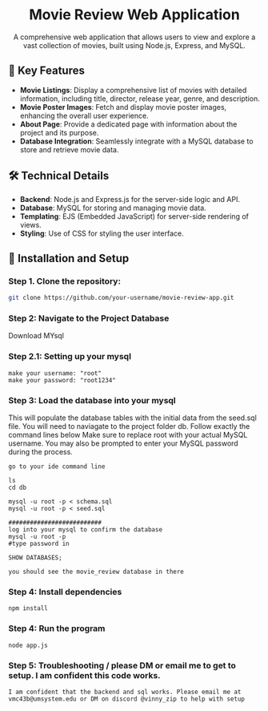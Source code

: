 <h1 align="center">Movie Review Web Application</h1>


<p align="center">
  A comprehensive web application that allows users to view and explore a vast collection of movies, built using Node.js, Express, and MySQL.
</p>

## 🚀 Key Features

- **Movie Listings**: Display a comprehensive list of movies with detailed information, including title, director, release year, genre, and description.
- **Movie Poster Images**: Fetch and display movie poster images, enhancing the overall user experience.
- **About Page**: Provide a dedicated page with information about the project and its purpose.
- **Database Integration**: Seamlessly integrate with a MySQL database to store and retrieve movie data.

## 🛠️ Technical Details

- **Backend**: Node.js and Express.js for the server-side logic and API.
- **Database**: MySQL for storing and managing movie data.
- **Templating**: EJS (Embedded JavaScript) for server-side rendering of views.
- **Styling**: Use of CSS for styling the user interface.

## 🔧 Installation and Setup

### Step 1. Clone the repository:

   ```bash
   git clone https://github.com/your-username/movie-review-app.git
   ```

### Step 2: Navigate to the Project Database
Download MYsql

### Step 2.1: Setting up your mysql
```
make your username: "root"
make your password: "root1234"
```

### Step 3: Load the database into your mysql
This will populate the database tables with the initial data from the seed.sql file.
You will need to naviagate to the project folder db. Follow exactly the command lines below
Make sure to replace root with your actual MySQL username. You may also be prompted to enter your MySQL password during the process.
```
go to your ide command line

ls 
cd db 

mysql -u root -p < schema.sql
mysql -u root -p < seed.sql

##########################
log into your mysql to confirm the database
mysql -u root -p
#type password in 

SHOW DATABASES;

you should see the movie_review database in there
```

### Step 4: Install dependencies
```angular2html
npm install
```

### Step 4: Run the program
```angular2html
node app.js
```

### Step 5: Troubleshooting / please DM or email me to get to setup. I am confident this code works.
```
I am confident that the backend and sql works. Please email me at vmc43b@umsystem.edu or DM on discord @vinny_zip to help with setup
```
